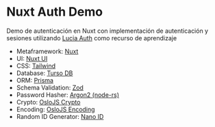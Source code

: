# Nuxt Auth Demo

Demo de autenticación en Nuxt con implementación de autenticación y sesiones utilizando [Lucia Auth](https://lucia-auth.com) como recurso de aprendizaje

- Metaframework: [Nuxt](https://nuxt.com)
- UI: [Nuxt UI](https://ui.nuxt.com)
- CSS: [Tailwind](https://tailwindcss.com/)
- Database: [Turso DB](https://turso.tech/)
- ORM: [Prisma](https://prisma.io)
- Schema Validation: [Zod](https://zod.dev)
- Password Hasher: [Argon2 (node-rs)](/https://github.com/napi-rs/node-rs/tree/main/packages/argon2)
- Crypto: [OsloJS Crypto](https://crypto.oslojs.dev/)
- Encoding: [OsloJS Encoding](https://encoding.oslojs.dev/)
- Random ID Generator: [Nano ID](https://zelark.github.io/nano-id-cc/)